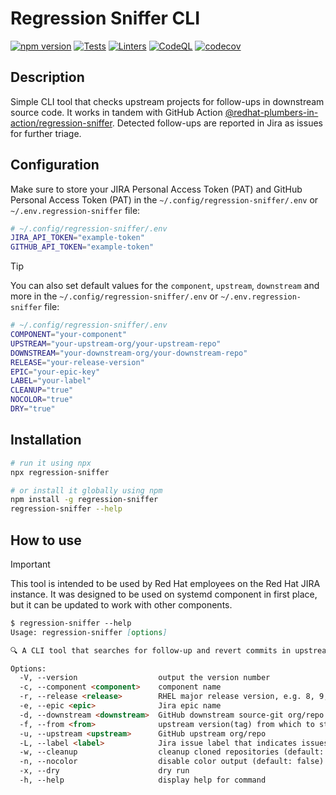 # Regression Sniffer CLI

[![npm version][npm-status]][npm] [![Tests][test-status]][test] [![Linters][lint-status]][lint] [![CodeQL][codeql-status]][codeql] [![codecov][codecov-status]][codecov]

[npm]: https://www.npmjs.com/package/regression-sniffer-cli
[npm-status]: https://img.shields.io/npm/v/regression-sniffer-cli

[test]: https://github.com/redhat-plumbers-in-action/regression-sniffer-cli/actions/workflows/tests.yml
[test-status]: https://github.com/redhat-plumbers-in-action/regression-sniffer-cli/actions/workflows/tests.yml/badge.svg

[lint]: https://github.com/redhat-plumbers-in-action/regression-sniffer-cli/actions/workflows/lint.yml
[lint-status]: https://github.com/redhat-plumbers-in-action/regression-sniffer-cli/actions/workflows/lint.yml/badge.svg

[codeql]: https://github.com/redhat-plumbers-in-action/regression-sniffer-cli/actions/workflows/codeql-analysis.yml
[codeql-status]: https://github.com/redhat-plumbers-in-action/regression-sniffer-cli/actions/workflows/codeql-analysis.yml/badge.svg

[codecov]: https://codecov.io/gh/redhat-plumbers-in-action/regression-sniffer-cli
[codecov-status]: https://codecov.io/gh/redhat-plumbers-in-action/regression-sniffer-cli/graph/badge.svg?token=79yXVIeHyn

<!-- -->

## Description

Simple CLI tool that checks upstream projects for follow-ups in downstream source code. It works in tandem with GitHub Action [@redhat-plumbers-in-action/regression-sniffer](https://github.com/redhat-plumbers-in-action/regression-sniffer). Detected follow-ups are reported in Jira as issues for further triage.

## Configuration

Make sure to store your JIRA Personal Access Token (PAT) and GitHub Personal Access Token (PAT) in the `~/.config/regression-sniffer/.env` or `~/.env.regression-sniffer` file:

```bash
# ~/.config/regression-sniffer/.env
JIRA_API_TOKEN="example-token"
GITHUB_API_TOKEN="example-token"
```

> [!TIP]
>
> You can also set default values for the `component`, `upstream`, `downstream` and more in the `~/.config/regression-sniffer/.env` or `~/.env.regression-sniffer` file:
>
> ```bash
> # ~/.config/regression-sniffer/.env
> COMPONENT="your-component"
> UPSTREAM="your-upstream-org/your-upstream-repo"
> DOWNSTREAM="your-downstream-org/your-downstream-repo"
> RELEASE="your-release-version"
> EPIC="your-epic-key"
> LABEL="your-label"
> CLEANUP="true"
> NOCOLOR="true"
> DRY="true"
> ```

## Installation

```bash
# run it using npx
npx regression-sniffer

# or install it globally using npm
npm install -g regression-sniffer
regression-sniffer --help
```

## How to use

> [!IMPORTANT]
>
> This tool is intended to be used by Red Hat employees on the Red Hat JIRA instance. It was designed to be used on systemd component in first place, but it can be updated to work with other components.

```md
$ regression-sniffer --help
Usage: regression-sniffer [options]

🔍 A CLI tool that searches for follow-up and revert commits in upstream projects and creates Jira issues to track them.

Options:
  -V, --version                  output the version number
  -c, --component <component>    component name
  -r, --release <release>        RHEL major release version, e.g. 8, 9, 10, etc.
  -e, --epic <epic>              Jira epic name
  -d, --downstream <downstream>  GitHub downstream source-git org/repo
  -f, --from <from>              upstream version(tag) from which to start searching for backported commits
  -u, --upstream <upstream>      GitHub upstream org/repo
  -L, --label <label>            Jira issue label that indicates issues reported by this tool
  -w, --cleanup                  cleanup cloned repositories (default: false)
  -n, --nocolor                  disable color output (default: false)
  -x, --dry                      dry run
  -h, --help                     display help for command
```
